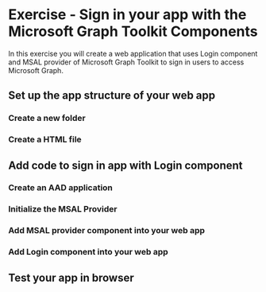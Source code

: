 # Exercise - Sign in your app with the Microsoft Graph Toolkit Components

In this exercise you will create a web application that uses Login component and MSAL provider of Microsoft Graph Toolkit to sign in users to access Microsoft Graph.

## Set up the app structure of your web app

### Create a new folder

### Create a HTML file

## Add code to sign in app with Login component

### Create an AAD application

### Initialize the MSAL Provider

### Add MSAL provider component into your web app

### Add Login component into your web app

## Test your app in browser

